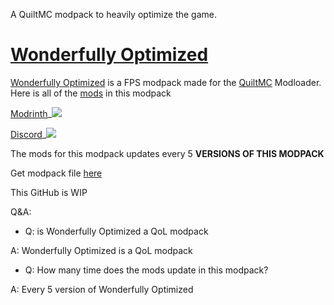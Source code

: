 A QuiltMC modpack to heavily optimize the game.

# [Wonderfully Optimized](https://modrinth.com/modpack/wonderfully)
[Wonderfully Optimized](https://modrinth.com/modpack/wonderfully) is a FPS modpack made for the [QuiltMC](https://quiltmc.org/) Modloader. Here is all of the [mods](https://github.com/IGNavais/WonderfullyOptimized/blob/main/ModsIncluded.md) in this modpack

[Modrinth](https://modrinth.com/modpack/wonderfully)_![](https://img.shields.io/modrinth/dt/pqwhFxwV?style=for-the-badge)

[Discord](https://discord.gg/UyYUgAQnJm)_![](https://img.shields.io/discord/1012116214866264074?style=for-the-badge)

The mods for this modpack updates every 5 **VERSIONS OF THIS MODPACK**

Get modpack file [here](https://github.com/IGNavais/WonderfullyOptimized/releases)

This GitHub is WIP



Q&A:

- Q: is Wonderfully Optimized a QoL modpack

A: Wonderfully Optimized is a QoL modpack

- Q: How many time does the mods update in this modpack?

A: Every 5 version of Wonderfully Optimized
